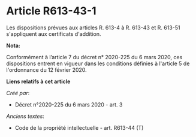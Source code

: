 # Article R613-43-1

Les dispositions prévues aux articles R. 613-4 à R. 613-43 et R. 613-51 s'appliquent aux certificats d'addition.

**Nota:**

Conformément à l’article 7 du décret n° 2020-225 du 6 mars 2020, ces dispositions entrent en vigueur dans les conditions
définies à l'article 5 de l'ordonnance du 12 février 2020.

**Liens relatifs à cet article**

_Créé par_:

  - Décret n°2020-225 du 6 mars 2020 - art. 3

_Anciens textes_:

  - Code de la propriété intellectuelle - art. R613-44 (T)
